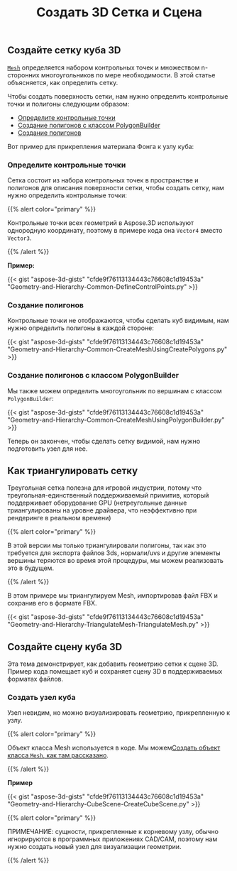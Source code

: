 ﻿---
title: Создать 3D Сетка и Сцена
type: docs
weight: 10
url: /ru/python-net/create-3d-mesh-and-scene/
description: Сетка определяется набором контрольных точек и множеством n-сторонних многоугольников по мере необходимости. В этой статье объясняется, как определить сетку.
---
## **Создайте сетку куба 3D**
[`Mesh`](https://reference.aspose.com/3d/net/aspose.threed.entities/mesh) определяется набором контрольных точек и множеством n-сторонних многоугольников по мере необходимости. В этой статье объясняется, как определить сетку.

Чтобы создать поверхность сетки, нам нужно определить контрольные точки и полигоны следующим образом:

- [Определите контрольные точки](/3d/ru/python-net/create-3d-mesh-and-scene/)
- [Создание полигонов с классом PolygonBuilder](/3d/ru/python-net/create-3d-mesh-and-scene/)
- [Создание полигонов](/3d/ru/python-net/create-3d-mesh-and-scene/)

Вот пример для прикрепления материала Фонга к узлу куба:
### **Определите контрольные точки**
Сетка состоит из набора контрольных точек в пространстве и полигонов для описания поверхности сетки, чтобы создать сетку, нам нужно определить контрольные точки:

{{% alert color="primary" %}}

Контрольные точки всех геометрий в Aspose.3D используют однородную координату, поэтому в примере кода она `Vector4` вместо `Vector3`.

{{% /alert %}}

**Пример:**

{{< gist "aspose-3d-gists" "cfde9f76113134443c76608c1d19453a" "Geometry-and-Hierarchy-Common-DefineControlPoints.py" >}}


### **Создание полигонов**
Контрольные точки не отображаются, чтобы сделать куб видимым, нам нужно определить полигоны в каждой стороне:

{{< gist "aspose-3d-gists" "cfde9f76113134443c76608c1d19453a" "Geometry-and-Hierarchy-Common-CreateMeshUsingCreatePolygons.py" >}}


### **Создание полигонов с классом PolygonBuilder**
Мы также можем определить многоугольник по вершинам с классом `PolygonBuilder`:

{{< gist "aspose-3d-gists" "cfde9f76113134443c76608c1d19453a" "Geometry-and-Hierarchy-Common-CreateMeshUsingPolygonBuilder.py" >}}

Теперь он закончен, чтобы сделать сетку видимой, нам нужно подготовить узел для нее.
## **Как триангулировать сетку**
Треугольная сетка полезна для игровой индустрии, потому что треугольная-единственный поддерживаемый примитив, который поддерживает оборудование GPU (нетреугольные данные триангулированы на уровне драйвера, что неэффективно при рендеринге в реальном времени)

{{% alert color="primary" %}}

В этой версии мы только триангулировали полигоны, так как это требуется для экспорта файлов 3ds, нормали/uvs и другие элементы вершины теряются во время этой процедуры, мы можем реализовать это в будущем.

{{% /alert %}}

В этом примере мы триангулируем Mesh, импортировав файл FBX и сохранив его в формате FBX.

{{< gist "aspose-3d-gists" "cfde9f76113134443c76608c1d19453a" "Geometry-and-Hierarchy-TriangulateMesh-TriangulateMesh.py" >}}
## **Создайте сцену куба 3D**
Эта тема демонстрирует, как добавить геометрию сетки к сцене 3D. Пример кода помещает куб и сохраняет сцену 3D в поддерживаемых форматах файлов.
### **Создать узел куба**
Узел невидим, но можно визуализировать геометрию, прикрепленную к узлу.

{{% alert color="primary" %}}

Объект класса Mesh используется в коде. Мы можем[Создать объект класса `Mesh`, как там рассказано](https://docs.aspose.com/3d/python-net/create-3d-mesh-and-scene/#create-a-3d-cube-mesh).

{{% /alert %}}

**Пример**

{{< gist "aspose-3d-gists" "cfde9f76113134443c76608c1d19453a" "Geometry-and-Hierarchy-CubeScene-CreateCubeScene.py" >}}

{{% alert color="primary" %}}

ПРИМЕЧАНИЕ: сущности, прикрепленные к корневому узлу, обычно игнорируются в программных приложениях CAD/CAM, поэтому нам нужно создать новый узел для визуализации геометрии.

{{% /alert %}}

